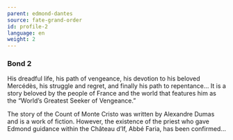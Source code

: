 ```yaml
---
parent: edmond-dantes
source: fate-grand-order
id: profile-2
language: en
weight: 2
---
```


### Bond 2

His dreadful life, his path of vengeance, his devotion to his beloved Mercédès, his struggle and regret, and finally his path to repentance… It is a story beloved by the people of France and the world that features him as the “World’s Greatest Seeker of Vengeance.”

The story of the Count of Monte Cristo was written by Alexandre Dumas and is a work of fiction. However, the existence of the priest who gave Edmond guidance within the Château d’If, Abbé Faria, has been confirmed…
